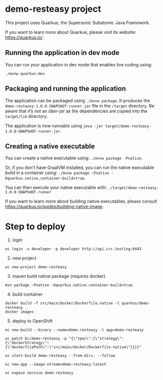 # demo-resteasy project

This project uses Quarkus, the Supersonic Subatomic Java Framework.

If you want to learn more about Quarkus, please visit its website: https://quarkus.io/ .

## Running the application in dev mode

You can run your application in dev mode that enables live coding using:
```
./mvnw quarkus:dev
```

## Packaging and running the application

The application can be packaged using `./mvnw package`.
It produces the `demo-resteasy-1.0.0-SNAPSHOT-runner.jar` file in the `/target` directory.
Be aware that it’s not an _über-jar_ as the dependencies are copied into the `target/lib` directory.

The application is now runnable using `java -jar target/demo-resteasy-1.0.0-SNAPSHOT-runner.jar`.

## Creating a native executable

You can create a native executable using: `./mvnw package -Pnative`.

Or, if you don't have GraalVM installed, you can run the native executable build in a container using: `./mvnw package -Pnative -Dquarkus.native.container-build=true`.

You can then execute your native executable with: `./target/demo-resteasy-1.0.0-SNAPSHOT-runner`

If you want to learn more about building native executables, please consult https://quarkus.io/guides/building-native-image.



# Step to deploy
1. login
```
oc login -u developer -p developer http://api.crc.testing:6443
```

2. new project
```
oc new-project demo-resteasy
```

3. maven build native package (requires docker)
```
mvn package -Pnative -Dquarkus.native.container-build=true
```

4. build container
```
docker build -f src/main/docker/Dockerfile.native -t quarkus/demo-resteasy .
docker images
```

5. deploy to OpenShift
```
oc new-build --binary --name=demo-resteasy -l app=demo-resteasy

oc patch bc/demo-resteasy -p "{\"spec\":{\"strategy\":{\"dockerStrategy\":{\"dockerfilePath\":\"src/main/docker/Dockerfile.native\"}}}}"

oc start-build demo-resteasy --from-dir=. --follow

oc new-app --image-stream=demo-resteasy:latest

oc expose service demo-resteasy
```



